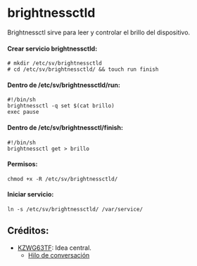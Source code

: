 # brightnessctld
Brightnessctl sirve para leer y controlar el brillo del dispositivo.

#### Crear servicio brightnessctld:
```
# mkdir /etc/sv/brightnessctld
# cd /etc/sv/brightnessctld/ && touch run finish
```
#### Dentro de /etc/sv/brightnessctld/run:
```
#!/bin/sh
brightnessctl -q set $(cat brillo)
exec pause

```
#### Dentro de /etc/sv/brightnessctl/finish:
```
#!/bin/sh
brightnessctl get > brillo
```
#### Permisos:
```
chmod +x -R /etc/sv/brightnessctld/
```
#### Iniciar servicio:
```
ln -s /etc/sv/brightnessctld/ /var/service/
```
## Créditos:
- [KZWG63TF](https://www.reddit.com/user/KZWG63TF/): Idea central.
  - [Hilo de conversación](https://www.reddit.com/r/voidlinux/comments/hl29e1/how_to_reduce_brightness_on_boot/)

